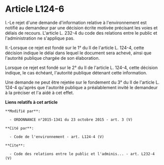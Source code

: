 # Article L124-6

I.-Le rejet d'une demande d'information relative à l'environnement est notifié au demandeur par une décision écrite motivée
précisant les voies et délais de recours. L'article L. 232-4 du code des relations entre le public et l'administration ne
s'applique pas. 

II.-Lorsque ce rejet est fondé sur le 1° du II de l'article L. 124-4, cette décision indique le délai dans lequel le document
sera achevé, ainsi que l'autorité publique chargée de son élaboration. 

Lorsque ce rejet est fondé sur le 2° du II de l'article L. 124-4, cette décision indique, le cas échéant, l'autorité publique
détenant cette information. 

Une demande ne peut être rejetée sur le fondement du 3° du II de l'article L. 124-4 qu'après que l'autorité publique a
préalablement invité le demandeur à la préciser et l'a aidé à cet effet.

**Liens relatifs à cet article**

	**Modifié par**:

	  - ORDONNANCE n°2015-1341 du 23 octobre 2015 - art. 3 (V)

	**Cité par**:

	  - Code de l'environnement - art. L124-4 (V)

	**Cite**:

	  - Code des relations entre le public et l'adminis... - art. L232-4 (V)
